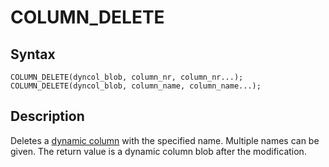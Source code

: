 
# COLUMN_DELETE

## Syntax


```
COLUMN_DELETE(dyncol_blob, column_nr, column_nr...);
COLUMN_DELETE(dyncol_blob, column_name, column_name...);
```

## Description


Deletes a [dynamic column](../../../../nosql/dynamic-columns-api.md) with the specified name. Multiple names can be given. The return value is a dynamic column blob after the modification.

